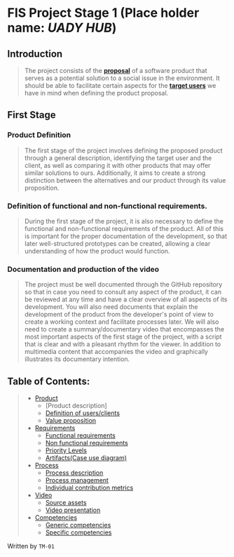 # FIS Project Stage 1 (Place holder name: *UADY HUB*)
## Introduction
>The project consists of the [**proposal**][Product] of a software product that serves as a potential solution to a social issue in the environment. It should be able to facilitate certain aspects for the [**target users**][Definition of users/clients] we have in mind when defining the product proposal.
## First Stage
### Product Definition
>The first stage of the project involves defining the proposed product through a general description, identifying the target user and the client, as well as comparing it with other products that may offer similar solutions to ours. Additionally, it aims to create a strong distinction between the alternatives and our product through its value proposition.
### Definition of functional and non-functional requirements.
>During the first stage of the project, it is also necessary to define the functional and non-functional requirements of the product. All of this is important for the proper documentation of the development, so that later well-structured prototypes can be created, allowing a clear understanding of how the product would function.
### Documentation and production of the video
>The project must be well documented through the GitHub repository so that in case you need to consult any aspect of the product, it can be reviewed at any time and have a clear overview of all aspects of its development.
>You will also need documents that explain the development of the product from the developer's point of view to create a working context and facilitate processes later.
>We will also need to create a summary/documentary video that encompasses the most important aspects of the first stage of the project, with a script that is clear and with a pleasant rhythm for the viewer. In addition to multimedia content that accompanies the video and graphically illustrates its documentary intention.

## Table of Contents:
>- [Product]
>    - [Product description]
>    - [Definition of users/clients]
>    - [Value proposition]
>- [Requirements]
>    - [Functional requirements]
>    - [Non functional requirements]
>    - [Priority Levels]
>    - [Artifacts(Case use diagram)]
>- [Process]
>   - [Process description]
>   - [Process management]
>   - [Individual contribution metrics]
>- [Video]
>    - [Source assets]
>    - [Video presentation]
>- [Competencies]
>    - [Generic competencies]
>    - [Specific competencies]

[Product]: https://github.com/Ozia112/Team-2-FSE-repo/tree/FIS-Project-Stage-2/B_task
  [Product_description]: https://github.com/Ozia112/Team-2-FSE-repo/blob/FIS-Project-Stage-2/B_task/Product.md
  [Definition of users/clients]: https://github.com/Ozia112/Team-2-FSE-repo/blob/FIS-Project-Stage-2/B_task/Definition%20%20of%20users-clients1.1.md
  [Value proposition]: https://github.com/Ozia112/Team-2-FSE-repo/blob/FIS-Project-Stage-2/B_task/Value%20proposition1.0.md
[Requirements]: https://github.com/Ozia112/Team-2-FSE-repo/tree/FIS-Project-Stage-2/C_task
  [Functional requirements]: https://github.com/Ozia112/Team-2-FSE-repo/blob/FIS-Project-Stage-2/C_task/Functional%20Requirements.md
  [Non functional requirements]: https://github.com/Ozia112/Team-2-FSE-repo/blob/FIS-Project-Stage-2/C_task/Non%20Functional%20Requirements.md
  [Priority Levels]: https://github.com/Ozia112/Team-2-FSE-repo/blob/FIS-Project-Stage-2/C_task/PriorityLevels.md
  [Artifacts(Case use diagram)]: https://github.com/Ozia112/Team-2-FSE-repo/blob/FIS-Project-Stage-2/C_task/DiagramUseCases.md
[Process]: https://github.com/Ozia112/Team-2-FSE-repo/tree/FIS-Project-Stage-2/D_task
  [Process description]: https://github.com/Ozia112/Team-2-FSE-repo/blob/FIS-Project-Stage-2/D_task/Process%20description.md#workflow
  [Process management]: https://github.com/Ozia112/Team-2-FSE-repo/blob/FIS-Project-Stage-2/D_task/Process%20description.md#schedule
  [Individual contribution metrics]: https://github.com/Ozia112/Team-2-FSE-repo/blob/FIS-Project-Stage-2/D_task/Process%20description.md#tasks-to-be-completed
[Video]: https://github.com/Ozia112/Team-2-FSE-repo/tree/FIS-Project-Stage-2/E_task
  [Source assets]: https://github.com/Ozia112/Team-2-FSE-repo/tree/FIS-Project-Stage-2/assets
  [Video presentation]: https://github.com/Ozia112/Team-2-FSE-repo/blob/FIS-Project-Stage-2/E_task/Video%20Presentation.md
[Competencies]: https://github.com/Ozia112/Team-2-FSE-repo/tree/FIS-Project-Stage-2/F_task
  [Generic competencies]: https://github.com/Ozia112/Team-2-FSE-repo/blob/FIS-Project-Stage-2/F_task/generic%20competencies.md
  [Specific competencies]: https://github.com/Ozia112/Team-2-FSE-repo/blob/FIS-Project-Stage-2/F_task/specific%20competences.md
Written by `TM-01`
